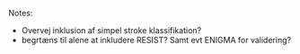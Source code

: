 Notes:

-   Overvej inklusion af simpel stroke klassifikation?
-   begrtæns til alene at inkludere RESIST? Samt evt ENIGMA for
    validering?

